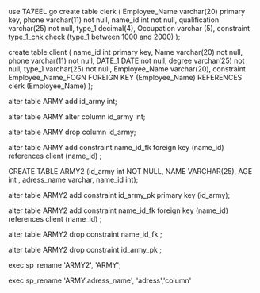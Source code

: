 use TA7EEL
go
create table clerk
(
Employee_Name varchar(20) primary key,
phone varchar(11) not null,
name_id int not null,
qualification varchar(25) not null,
type_1 decimal(4),
Occupation varchar (5),
constraint type_1_chk check (type_1 between 1000 and 2000)
);


create table client
(
name_id int primary key,
Name varchar(20) not null,
phone varchar(11) not null,
DATE_1 DATE not null,
degree varchar(25) not null,
type_1 varchar(25) not null,
Employee_Name varchar(20),
constraint Employee_Name_FOGN FOREIGN KEY (Employee_Name)
REFERENCES clerk (Employee_Name)
);


alter table ARMY
add id_army int;

alter table ARMY
alter column  id_army int;


alter table ARMY
drop column id_army;



alter table ARMY
add constraint name_id_fk foreign key (name_id)
references client (name_id) ;


CREATE TABLE ARMY2
(id_army int NOT NULL,
NAME VARCHAR(25),
AGE int ,
adress_name varchar,
name_id int);


alter table ARMY2
add constraint id_army_pk primary key (id_army);

alter table ARMY2
add constraint name_id_fk foreign key (name_id)
references client (name_id) ;

alter table ARMY2
drop constraint name_id_fk   ;

alter table ARMY2
drop constraint id_army_pk   ;

exec sp_rename 'ARMY2', 'ARMY';

exec sp_rename 'ARMY.adress_name', 'adress','column'	
